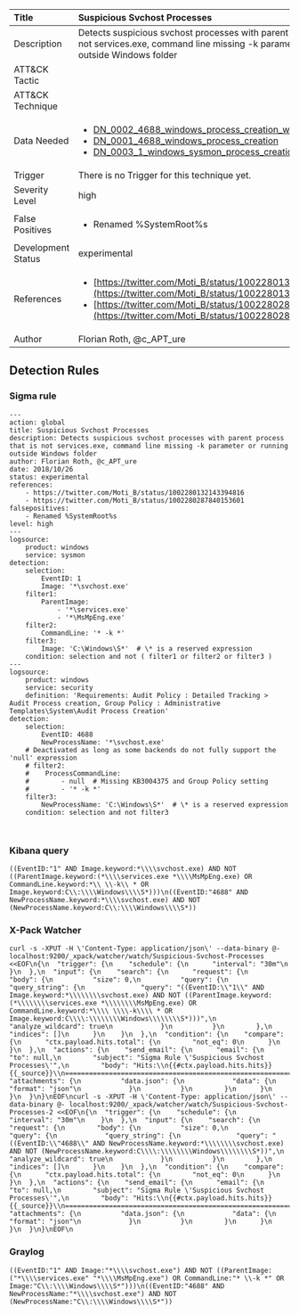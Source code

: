 | Title                | Suspicious Svchost Processes                                                                                                                                                 |
|:---------------------|:------------------------------------------------------------------------------------------------------------------------------------------------------------|
| Description          | Detects suspicious svchost processes with parent process that is not services.exe, command line missing -k parameter or running outside Windows folder                                                                                                                                           |
| ATT&amp;CK Tactic    | <ul></ul>  |
| ATT&amp;CK Technique | <ul></ul>                             |
| Data Needed          | <ul><li>[DN_0002_4688_windows_process_creation_with_commandline](../Data_Needed/DN_0002_4688_windows_process_creation_with_commandline.md)</li><li>[DN_0001_4688_windows_process_creation](../Data_Needed/DN_0001_4688_windows_process_creation.md)</li><li>[DN_0003_1_windows_sysmon_process_creation](../Data_Needed/DN_0003_1_windows_sysmon_process_creation.md)</li></ul>                                                         |
| Trigger              |  There is no Trigger for this technique yet.  |
| Severity Level       | high                                                                                                                                                 |
| False Positives      | <ul><li>Renamed %SystemRoot%s</li></ul>                                                                  |
| Development Status   | experimental                                                                                                                                                |
| References           | <ul><li>[https://twitter.com/Moti_B/status/1002280132143394816](https://twitter.com/Moti_B/status/1002280132143394816)</li><li>[https://twitter.com/Moti_B/status/1002280287840153601](https://twitter.com/Moti_B/status/1002280287840153601)</li></ul>                                                          |
| Author               | Florian Roth, @c_APT_ure                                                                                                                                                |


## Detection Rules

### Sigma rule

```
---
action: global
title: Suspicious Svchost Processes
description: Detects suspicious svchost processes with parent process that is not services.exe, command line missing -k parameter or running outside Windows folder
author: Florian Roth, @c_APT_ure
date: 2018/10/26
status: experimental
references:
    - https://twitter.com/Moti_B/status/1002280132143394816
    - https://twitter.com/Moti_B/status/1002280287840153601
falsepositives: 
    - Renamed %SystemRoot%s 
level: high
---
logsource:
    product: windows
    service: sysmon
detection:
    selection:
        EventID: 1
        Image: '*\svchost.exe'
    filter1:
        ParentImage: 
            - '*\services.exe'
            - '*\MsMpEng.exe'
    filter2:
        CommandLine: '* -k *'
    filter3:
        Image: 'C:\Windows\S*'  # \* is a reserved expression
    condition: selection and not ( filter1 or filter2 or filter3 )
---
logsource:
    product: windows
    service: security
    definition: 'Requirements: Audit Policy : Detailed Tracking > Audit Process creation, Group Policy : Administrative Templates\System\Audit Process Creation'
detection:
    selection:
        EventID: 4688
        NewProcessName: '*\svchost.exe'
    # Deactivated as long as some backends do not fully support the 'null' expression
    # filter2:
    #    ProcessCommandLine:
    #        - null  # Missing KB3004375 and Group Policy setting
    #        - '* -k *'
    filter3:
        NewProcessName: 'C:\Windows\S*'  # \* is a reserved expression
    condition: selection and not filter3

        

```





### Kibana query

```
((EventID:"1" AND Image.keyword:*\\\\svchost.exe) AND NOT ((ParentImage.keyword:(*\\\\services.exe *\\\\MsMpEng.exe) OR CommandLine.keyword:*\\ \\-k\\ * OR Image.keyword:C\\:\\\\Windows\\\\S*)))\n((EventID:"4688" AND NewProcessName.keyword:*\\\\svchost.exe) AND NOT (NewProcessName.keyword:C\\:\\\\Windows\\\\S*))
```





### X-Pack Watcher

```
curl -s -XPUT -H \'Content-Type: application/json\' --data-binary @- localhost:9200/_xpack/watcher/watch/Suspicious-Svchost-Processes <<EOF\n{\n  "trigger": {\n    "schedule": {\n      "interval": "30m"\n    }\n  },\n  "input": {\n    "search": {\n      "request": {\n        "body": {\n          "size": 0,\n          "query": {\n            "query_string": {\n              "query": "((EventID:\\"1\\" AND Image.keyword:*\\\\\\\\svchost.exe) AND NOT ((ParentImage.keyword:(*\\\\\\\\services.exe *\\\\\\\\MsMpEng.exe) OR CommandLine.keyword:*\\\\ \\\\-k\\\\ * OR Image.keyword:C\\\\:\\\\\\\\Windows\\\\\\\\S*)))",\n              "analyze_wildcard": true\n            }\n          }\n        },\n        "indices": []\n      }\n    }\n  },\n  "condition": {\n    "compare": {\n      "ctx.payload.hits.total": {\n        "not_eq": 0\n      }\n    }\n  },\n  "actions": {\n    "send_email": {\n      "email": {\n        "to": null,\n        "subject": "Sigma Rule \'Suspicious Svchost Processes\'",\n        "body": "Hits:\\n{{#ctx.payload.hits.hits}}{{_source}}\\n================================================================================\\n{{/ctx.payload.hits.hits}}",\n        "attachments": {\n          "data.json": {\n            "data": {\n              "format": "json"\n            }\n          }\n        }\n      }\n    }\n  }\n}\nEOF\ncurl -s -XPUT -H \'Content-Type: application/json\' --data-binary @- localhost:9200/_xpack/watcher/watch/Suspicious-Svchost-Processes-2 <<EOF\n{\n  "trigger": {\n    "schedule": {\n      "interval": "30m"\n    }\n  },\n  "input": {\n    "search": {\n      "request": {\n        "body": {\n          "size": 0,\n          "query": {\n            "query_string": {\n              "query": "((EventID:\\"4688\\" AND NewProcessName.keyword:*\\\\\\\\svchost.exe) AND NOT (NewProcessName.keyword:C\\\\:\\\\\\\\Windows\\\\\\\\S*))",\n              "analyze_wildcard": true\n            }\n          }\n        },\n        "indices": []\n      }\n    }\n  },\n  "condition": {\n    "compare": {\n      "ctx.payload.hits.total": {\n        "not_eq": 0\n      }\n    }\n  },\n  "actions": {\n    "send_email": {\n      "email": {\n        "to": null,\n        "subject": "Sigma Rule \'Suspicious Svchost Processes\'",\n        "body": "Hits:\\n{{#ctx.payload.hits.hits}}{{_source}}\\n================================================================================\\n{{/ctx.payload.hits.hits}}",\n        "attachments": {\n          "data.json": {\n            "data": {\n              "format": "json"\n            }\n          }\n        }\n      }\n    }\n  }\n}\nEOF\n
```





### Graylog

```
((EventID:"1" AND Image:"*\\\\svchost.exe") AND NOT ((ParentImage:("*\\\\services.exe" "*\\\\MsMpEng.exe") OR CommandLine:"* \\-k *" OR Image:"C\\:\\\\Windows\\\\S*")))\n((EventID:"4688" AND NewProcessName:"*\\\\svchost.exe") AND NOT (NewProcessName:"C\\:\\\\Windows\\\\S*"))
```

